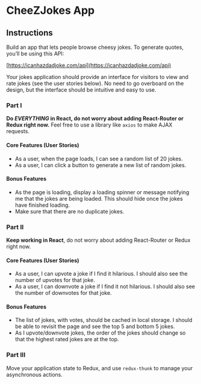 # CheeZJokes App

## Instructions

Build an app that lets people browse cheesy jokes. To generate quotes, you’ll be using this API:

[https://icanhazdadjoke.com/api](https://icanhazdadjoke.com/api)

Your jokes application should provide an interface for visitors to view and rate jokes (see the user stories below). No need to go overboard on the design, but the interface should be intuitive and easy to use.

### Part I

**Do _EVERYTHING_ in React, do not worry about adding React-Router or Redux right now.** Feel free to use a library like `axios` to make AJAX requests.

#### Core Features (User Stories)

* As a user, when the page loads, I can see a random list of 20 jokes.
* As a user, I can click a button to generate a new list of random jokes.

#### Bonus Features

* As the page is loading, display a loading spinner or message notifying me that the jokes are being loaded. This should hide once the jokes have finished loading.
* Make sure that there are no duplicate jokes.

### Part II

**Keep working in React**, do not worry about adding React-Router or Redux right now. 

#### Core Features (User Stories)

* As a user, I can upvote a joke if I find it hilarious. I should also see the number of upvotes for that joke.
* As a user, I can downvote a joke if I find it not hilarious. I should also see the number of downvotes for that joke.

#### Bonus Features

* The list of jokes, with votes, should be cached in local storage. I should be able to revisit the page and see the top 5 and bottom 5 jokes.
* As I upvote/downvote jokes, the order of the jokes should change so that the highest rated jokes are at the top.

### Part III

Move your application state to Redux, and use `redux-thunk` to manage your asynchronous actions.
